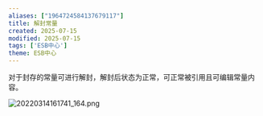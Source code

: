 ```yaml
---
aliases: ["1964724584137679117"]
title: 解封常量
created: 2025-07-15
modified: 2025-07-15
tags: ['ESB中心']
theme: ESB中心
---
```


对于封存的常量可进行解封，解封后状态为正常，可正常被引用且可编辑常量内容。

![](88ad4fe509a0cd405c8ab699000c2953.jpg "20220314161741_164.png")